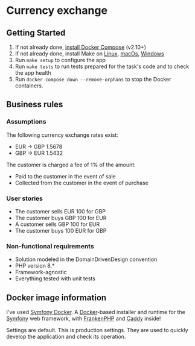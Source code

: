 # Currency exchange
## Getting Started

1. If not already done, [install Docker Compose](https://docs.docker.com/compose/install/) (v2.10+)
2. If not already done, install Make on [Linux](https://www.incredibuild.com/integrations/gnu-make), [macOs](https://formulae.brew.sh/formula/make), [Windows](https://gnuwin32.sourceforge.net/packages/make.htm)
3. Run `make setup` to configure the app
4. Run `make tests` to run tests prepared for the task's code and to check the app health
5. Run `docker compose down --remove-orphans` to stop the Docker containers.

## Business rules
### Assumptions
The following currency exchange rates exist:
- EUR -> GBP 1.5678
- GBP -> EUR 1.5432

The customer is charged a fee of 1% of the amount:
- Paid to the customer in the event of sale
- Collected from the customer in the event of purchase

### User stories
- The customer sells EUR 100 for GBP
- The customer buys GBP 100 for EUR
- A customer sells GBP 100 for EUR
- The customer buys 100 EUR for GBP

### Non-functional requirements
- Solution modeled in the DomainDrivenDesign convention
- PHP version 8.*
- Framework-agnostic
- Everything tested with unit tests

## Docker image information
I've used [Symfony Docker](https://github.com/dunglas/symfony-docker).
A [Docker](https://www.docker.com/)-based installer and runtime for the [Symfony](https://symfony.com) web framework,
with [FrankenPHP](https://frankenphp.dev) and [Caddy](https://caddyserver.com/) inside!

Settings are default. This is production settings. They are used to quickly develop the application and check its operation.
